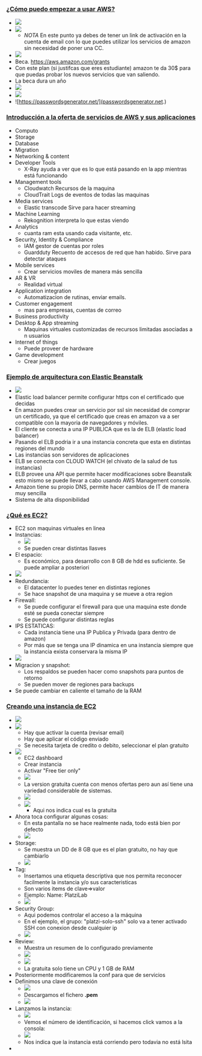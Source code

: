 ### [¿Cómo puedo empezar a usar AWS?](https://platzi.com/clases/1323-aws-cloud/12574-como-puedo-empezar-a-usar-aws/)
- ![](https://trello-attachments.s3.amazonaws.com/5b014dcaf4507eacfc1b4540/5e3de4638099128d5381b037/7aff613ae8b5ec4e8822b2fa4fc96f5b/image.png)
- ![](https://trello-attachments.s3.amazonaws.com/5b014dcaf4507eacfc1b4540/5e3de4638099128d5381b037/0a7c6bec382cecf271eddf91e7f83c86/image.png)
  - *NOTA* En este punto ya debes de tener un link de activación en la cuenta de email con lo que puedes utilizar los servicios de amazon sin necesidad de poner una CC.
- ![](https://trello-attachments.s3.amazonaws.com/5b014dcaf4507eacfc1b4540/5e3de4638099128d5381b037/b65848664cf702390ffd5d871fa254d5/image.png)
- Beca. https://aws.amazon.com/grants
- Con este plan (si justifcas que eres estudiante) amazon te da 30$ para que puedas probar los nuevos servicios que van saliendo.
- La beca dura un año
- ![](https://trello-attachments.s3.amazonaws.com/5b014dcaf4507eacfc1b4540/5e3de4638099128d5381b037/c880ec1c27249a264c7f6c7ebd05f24a/image.png)
- ![](https://trello-attachments.s3.amazonaws.com/5b014dcaf4507eacfc1b4540/5e3de4638099128d5381b037/433093fc3a9db525631c66ebdb0d5a3a/image.png)
- ![https://passwordsgenerator.net/](passwordsgenerator.net.)

### [Introducción a la oferta de servicios de AWS y sus aplicaciones](https://platzi.com/clases/1323-aws-cloud/12575-introduccion-a-la-oferta-de-servicios-de-aws-y-sus/)
- Computo
- Storage
- Database
- Migration
- Networking & content
- Developer Tools
  - X-Ray ayuda a ver que es lo que está pasando en la app mientras está funcionando
- Management tools
  - Cloudwatch Recursos de la maquina
  - CloudTrait Logs de eventos de todas las maquinas
- Media services
  - Elastic transcode Sirve para hacer streaming
- Machine Learning
  - Rekognition interpreta lo que estas viendo
- Analytics
  - cuanta ram esta usando cada visitante, etc.
- Security, Identity & Compliance
  - IAM gestor de cuentas por roles
  - Guardduty  Recuento de accesos de red que han habido. Sirve para detectar ataques
- Mobile services
  - Crear servicios moviles de manera más sencilla
- AR & VR
  - Realidad virtual
- Application integration
  - Automatizacion de rutinas, enviar emails.
- Customer engagement
  - mas para empresas, cuentas de correo
- Business productivity
- Desktop & App streaming
  - Maquinas virtuales customizadas de recursos limitadas asociadas a n usuarios
- Internet of things
  - Puede proveer de hardware 
- Game development
  - Crear juegos

### [Ejemplo de arquitectura con Elastic Beanstalk](https://platzi.com/clases/1323-aws-cloud/12576-ejemplo-de-arquitectura-con-elastick-beanstalk/)
- ![](https://trello-attachments.s3.amazonaws.com/5b014dcaf4507eacfc1b4540/5e3de4638099128d5381b037/7b138c276e40bb3fe177b5d7accae870/image.png)
- Elastic load balancer permite configurar https con el certificado que decidas
- En amazon puedes crear un servicio por ssl sin necesidad de comprar un certificado, ya que el certificado que creas en amazon va a ser compatible con la mayoria de navegadores y móviles.
- El cliente se conecta a una IP PUBLICA que es la de ELB (elastic load balancer)
- Pasando el ELB podria ir a una instancia concreta que esta en distintas regiones del mundo
- Las instancias son servidores de aplicaciones
- ELB se conecta con CLOUD WATCH (el chivato de la salud de tus instancias)
- ELB provee una API que permite hacer modificaciones sobre Beanstalk esto mismo se puede llevar a cabo usando AWS Management console.
- Amazon tiene su propio DNS, permite hacer cambios de IT de manera muy sencilla
- Sistema de alta disponibilidad

### [¿Qué es EC2?](https://platzi.com/clases/1323-aws-cloud/12577-que-es-ec2/)
- EC2 son maquinas virtuales en linea 
- Instancias:
  - ![](https://trello-attachments.s3.amazonaws.com/5b014dcaf4507eacfc1b4540/5e3de4638099128d5381b037/f2e8a990ff040aca145df18ee853e208/image.png)
  - Se pueden crear distintas llasves 
- El espacio:
  - Es económico, para desarrollo con 8 GB de hdd es suficiente. Se puede ampliar a posteriori
- ![](https://trello-attachments.s3.amazonaws.com/5b014dcaf4507eacfc1b4540/5e3de4638099128d5381b037/951e4c7e27f337bf811d4b92ccebfea9/image.png)
- Redundancia:
  - El datacenter lo puedes tener en distintas regiones
  - Se hace snapshot de una maquina y se mueve a otra region
- Firewall:
  - Se puede configurar el firewall para que una maquina este donde esté se pueda conectar siempre
  - Se puede configurar distintas reglas
- IPS ESTATICAS:
  - Cada instancia tiene una IP Publica y Privada (para dentro de amazon)
  - Por más que se tenga una IP dinamica en una instancia siempre que la instancia exista conservara la misma IP
- ![](https://trello-attachments.s3.amazonaws.com/5b014dcaf4507eacfc1b4540/5e3de4638099128d5381b037/85164e76fb9d085cb65f78dec04990c8/image.png)
- Migracion y snapshot:
  - Los respaldos se pueden hacer como snapshots para puntos de retorno
  - Se pueden mover de regiones para backups
- Se puede cambiar en caliente el tamaño de la RAM

### [Creando una instancia de EC2](https://platzi.com/clases/1323-aws-cloud/12578-creando-una-instancia-de-ec2/)
- ![](https://trello-attachments.s3.amazonaws.com/5e3de4638099128d5381b037/1002x524/5cb9545ce9449e55ea22bbd6f2df2892/image.png)
- ![](https://trello-attachments.s3.amazonaws.com/5e3de4638099128d5381b037/1122x534/34bd8a1fe7e7f0603b8e3d5ea2d3d95e/image.png)
  - Hay que activar la cuenta (revisar email)
  - Hay que aplicar el código enviado 
  - Se necesita tarjeta de credito o debito, seleccionar el plan gratuito
- ![](https://trello-attachments.s3.amazonaws.com/5e3de4638099128d5381b037/1006x626/78639ed16b711200bd3236d862f0a4db/image.png)
  - EC2 dashboard
  - Crear instancia
  - Activar "Free tier only"
  - ![](https://trello-attachments.s3.amazonaws.com/5b014dcaf4507eacfc1b4540/5e3de4638099128d5381b037/5a031b783f8a51599eb1f5e2a59e7591/image.png)
  - La version gratuita cuenta con menos ofertas pero aun así tiene una variedad considerable de sistemas.
  - ![](https://trello-attachments.s3.amazonaws.com/5b014dcaf4507eacfc1b4540/5e3de4638099128d5381b037/30eb50680923ca118d2cd1a81f7ab15e/image.png)
  - ![](https://trello-attachments.s3.amazonaws.com/5b014dcaf4507eacfc1b4540/5e3de4638099128d5381b037/f9e777614e3c011e2d62aa91f6239df7/image.png)
    - Aqui nos indica cual es la gratuita
- Ahora toca configurar algunas cosas:
  - En esta pantalla no se hace realmente nada, todo está bien por defecto
  - ![](https://trello-attachments.s3.amazonaws.com/5b014dcaf4507eacfc1b4540/5e3de4638099128d5381b037/0ca95257496b0d8012ec48b72e17ee49/image.png)
- Storage:
  - Se muestra un DD de 8 GB que es el plan gratuito, no hay que cambiarlo
  - ![](https://trello-attachments.s3.amazonaws.com/5b014dcaf4507eacfc1b4540/5e3de4638099128d5381b037/a14e11daec4904b883bfea9d93786931/image.png)
- Tag:
  - Insertamos una etiqueta descriptiva que nos permita reconocer facilmente la instancia y/o sus caracteristicas
  - Son varios items de clave=>valor
  - Ejemplo: Name: PlatziLab
  - ![](https://trello-attachments.s3.amazonaws.com/5b014dcaf4507eacfc1b4540/5e3de4638099128d5381b037/896e310b447247c888e5e5261888414e/image.png)
- Security Group:
  - Aqui podemos controlar el acceso a la máquina
  - En el ejemplo, el grupo: "platzi-solo-ssh" solo va a tener activado SSH con conexion desde cualquier ip
  - ![](https://trello-attachments.s3.amazonaws.com/5b014dcaf4507eacfc1b4540/5e3de4638099128d5381b037/3bea3af75ca6e8619073587c59e7039b/image.png)
- Review:
  - Muestra un resumen de lo configurado previamente 
  - ![](https://trello-attachments.s3.amazonaws.com/5b014dcaf4507eacfc1b4540/5e3de4638099128d5381b037/8172ac4c1b970d9e6324f82153005ce8/image.png)  
  - ![](https://trello-attachments.s3.amazonaws.com/5b014dcaf4507eacfc1b4540/5e3de4638099128d5381b037/da44170cb5918384c5c88203d7f1fd9c/image.png)
  - La gratuita solo tiene un CPU y 1 GB de RAM
- Posteriormente modificaremos la conf para que de servicios
- Definimos una clave de conexión
  - ![](https://trello-attachments.s3.amazonaws.com/5b014dcaf4507eacfc1b4540/5e3de4638099128d5381b037/5785cee2caa8224362a32ff9436717fa/image.png)
  - Descargamos el fichero **.pem**
  - ![](https://trello-attachments.s3.amazonaws.com/5b014dcaf4507eacfc1b4540/5e3de4638099128d5381b037/7a5232c4ef26db4dc0f086cc4388e703/image.png)
- Lanzamos la instancia:
  - ![](https://trello-attachments.s3.amazonaws.com/5b014dcaf4507eacfc1b4540/5e3de4638099128d5381b037/3510c1a5727f94bdae35ca949947abfa/image.png)
  - Vemos el número de identificación, si hacemos click vamos a la consola:
  - ![](https://trello-attachments.s3.amazonaws.com/5b014dcaf4507eacfc1b4540/5e3de4638099128d5381b037/626c3376fb880640030e78ae008cd873/image.png)
  - Nos indica que la instancia está corriendo pero todavia no está lsita
-




